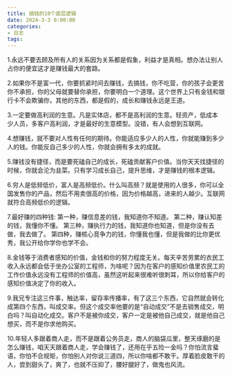 ```yaml
---
title: 搞钱的10个底层逻辑
date: 2024-3-3 0:00:00
categories:
- 日志
tags:
---
```


1.永远不要去顾及所有人的关系因为关系都是假象，利益才是真相。想办法让别人占你的便宜这才是赚钱最大的套路。

2.如果你不是富一代，你要抓紧时间去赚钱，去搞钱，你不吃营，你的孩子会更苦你不承担，你的父母就要替你承担，你要明白一个道理。这个世界上只有金钱和银行卡不会欺骗你，其他的东西，都是假的，成长和赚钱永远是王道。

3.一定要做高利润的生意。凡是实体店，都不是高利润的生意。轻资产，低成本 少人员，多客户高利润，才是最好的生意模型。没错，有人会想到互联网。

4.想赚钱，就不要对人性有任何的期待。你能适应多少人的人性，你就能赚到多少人的钱。你能反自己多少的人性，你就会拥有多太的成就。

5.赚钱没有捷径，而是要死磕自己的成长，死磕贡献客户价值。当你天天找捷径的时候，你就会沦为韭菜。只有学习成长自己，提升思维，才是赚钱的根本逻辑。

6.穷人是低频低价，富人是高频低价。什么叫高频？就是使用的人很多，你可以全国发售你的产品，然后不用卖很高的价格，因为价格越高，进来的人越少。互联网就符合高频低价的逻辑。

7.最好赚的四种钱:
	第一种，赚信息差的钱，我知道你不知道。
	第二种，赚认知差的钱，我懂你不懂。
	第三种，赚执行力的钱，我知道你也知道，但是你没有去做，我去做了。
	第四种，赚核心竞争力的钱，你懂我也懂，但是我做的比你更优秀，我公开给你学你也学不会。

8.金钱等于消费者感知的价值，金钱和你的努力程度无关。每天辛苦劳累的衣民工收入永远都会低于坐办公室的工程师，为啥呢？因为在客户的感知价值里农民工的工作价值永远没有工程师的价值高，虽然这听起来很难听很刺耳，所以你给客户的感知价值决定了你的收入。

9.我兄专注这三件事，触达率，留存率传播率，有了这三个东西，它自然就会转化成第四个东西，叫成交率。但这个成交率他要的是“自动成交”不是去销售成交，明白吗？叫自动化成交。客户不是被你成交，客户一定是被他自己成交，就是他自己想买，而不是你求他购买。

10.年轻人多跟着商人走，而不是跟着公务员走，商人的脑袋瓜里，整天琢磨的是怎么赚钱，咱天天跟着商人走，学会赚钱了，还用在乎五险一金吗？你怕流言蜚语，你怕不合规矩，你怕别人对你说三道四，所以你啥都不敢干。厚着脸皮敢干的人，尝到甜头了，爽了，也就不压抑了，腰好腿好了，做鬼也风流。
